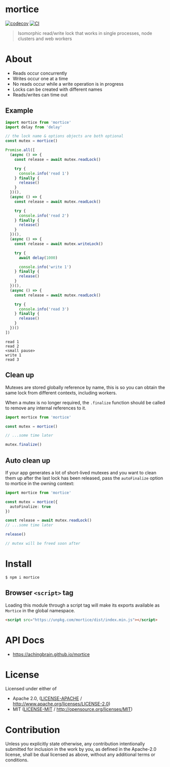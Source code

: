 # mortice

[![codecov](https://img.shields.io/codecov/c/github/achingbrain/mortice.svg?style=flat-square)](https://codecov.io/gh/achingbrain/mortice)
[![CI](https://img.shields.io/github/actions/workflow/status/achingbrain/mortice/js-test-and-release.yml?branch=main\&style=flat-square)](https://github.com/achingbrain/mortice/actions/workflows/js-test-and-release.yml?query=branch%3Amain)

> Isomorphic read/write lock that works in single processes, node clusters and web workers

# About

<!--

!IMPORTANT!

Everything in this README between "# About" and "# Install" is automatically
generated and will be overwritten the next time the doc generator is run.

To make changes to this section, please update the @packageDocumentation section
of src/index.js or src/index.ts

To experiment with formatting, please run "npm run docs" from the root of this
repo and examine the changes made.

-->

- Reads occur concurrently
- Writes occur one at a time
- No reads occur while a write operation is in progress
- Locks can be created with different names
- Reads/writes can time out

## Example

```ts
import mortice from 'mortice'
import delay from 'delay'

// the lock name & options objects are both optional
const mutex = mortice()

Promise.all([
  (async () => {
    const release = await mutex.readLock()

    try {
      console.info('read 1')
    } finally {
      release()
    }
  })(),
  (async () => {
    const release = await mutex.readLock()

    try {
      console.info('read 2')
    } finally {
      release()
    }
  })(),
  (async () => {
    const release = await mutex.writeLock()

    try {
      await delay(1000)

      console.info('write 1')
    } finally {
      release()
    }
  })(),
  (async () => {
    const release = await mutex.readLock()

    try {
      console.info('read 3')
    } finally {
      release()
    }
  })()
])
```

```
read 1
read 2
<small pause>
write 1
read 3
```

## Clean up

Mutexes are stored globally reference by name, this is so you can obtain the
same lock from different contexts, including workers.

When a mutex is no longer required, the `.finalize` function should be called
to remove any internal references to it.

```ts
import mortice from 'mortice'

const mutex = mortice()

// ...some time later

mutex.finalize()
```

## Auto clean up

If your app generates a lot of short-lived mutexes and you want to clean them
up after the last lock has been released, pass the `autoFinalize` option to
mortice in the owning context:

```ts
import mortice from 'mortice'

const mutex = mortice({
  autoFinalize: true
})

const release = await mutex.readLock()
// ...some time later

release()

// mutex will be freed soon after
```

# Install

```console
$ npm i mortice
```

## Browser `<script>` tag

Loading this module through a script tag will make its exports available as `Mortice` in the global namespace.

```html
<script src="https://unpkg.com/mortice/dist/index.min.js"></script>
```

# API Docs

- <https://achingbrain.github.io/mortice>

# License

Licensed under either of

- Apache 2.0, ([LICENSE-APACHE](https://github.com/achingbrain/mortice/LICENSE-APACHE) / <http://www.apache.org/licenses/LICENSE-2.0>)
- MIT ([LICENSE-MIT](https://github.com/achingbrain/mortice/LICENSE-MIT) / <http://opensource.org/licenses/MIT>)

# Contribution

Unless you explicitly state otherwise, any contribution intentionally submitted for inclusion in the work by you, as defined in the Apache-2.0 license, shall be dual licensed as above, without any additional terms or conditions.
